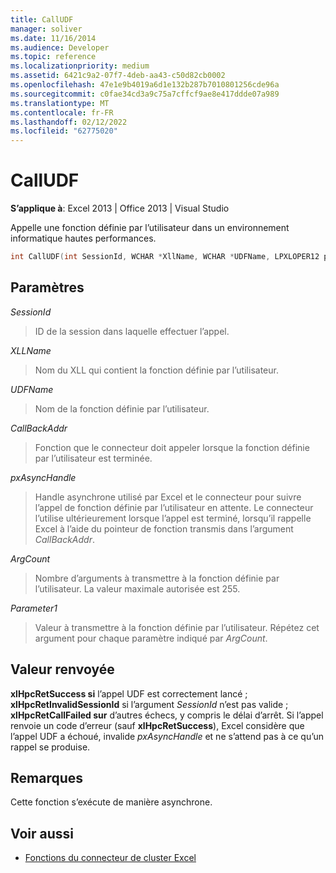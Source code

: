 ```yaml
---
title: CallUDF
manager: soliver
ms.date: 11/16/2014
ms.audience: Developer
ms.topic: reference
ms.localizationpriority: medium
ms.assetid: 6421c9a2-07f7-4deb-aa43-c50d82cb0002
ms.openlocfilehash: 47e1e9b4019a6d1e132b287b7010801256cde96a
ms.sourcegitcommit: c0fae34cd3a9c75a7cffcf9ae8e417ddde07a989
ms.translationtype: MT
ms.contentlocale: fr-FR
ms.lasthandoff: 02/12/2022
ms.locfileid: "62775020"
---
```

# <a name="calludf"></a>CallUDF

**S’applique à**: Excel 2013 | Office 2013 | Visual Studio 
  
Appelle une fonction définie par l’utilisateur dans un environnement informatique hautes performances.
  
```cpp
int CallUDF(int SessionId, WCHAR *XllName, WCHAR *UDFName, LPXLOPER12 pxAsyncHandle, int (*CallBackAddr)(), int ArgCount, LPXLOPER12 Parameter1, ...)
```

## <a name="parameters"></a>Paramètres

_SessionId_
  
> ID de la session dans laquelle effectuer l’appel.

_XLLName_
  
> Nom du XLL qui contient la fonction définie par l’utilisateur.

_UDFName_
  
> Nom de la fonction définie par l’utilisateur.

_CallBackAddr_
  
> Fonction que le connecteur doit appeler lorsque la fonction définie par l’utilisateur est terminée.

_pxAsyncHandle_
  
> Handle asynchrone utilisé par Excel et le connecteur pour suivre l’appel de fonction définie par l’utilisateur en attente. Le connecteur l’utilise ultérieurement lorsque l’appel est terminé, lorsqu’il rappelle Excel à l’aide du pointeur de fonction transmis dans l’argument _CallBackAddr_. 

_ArgCount_
  
> Nombre d’arguments à transmettre à la fonction définie par l’utilisateur. La valeur maximale autorisée est 255.

_Parameter1_
  
> Valeur à transmettre à la fonction définie par l’utilisateur. Répétez cet argument pour chaque paramètre indiqué par _ArgCount_.

## <a name="return-value"></a>Valeur renvoyée

**xlHpcRetSuccess si** l’appel UDF est correctement lancé ; **xlHpcRetInvalidSessionId** si l’argument _SessionId_ n’est pas valide ; **xlHpcRetCallFailed sur** d’autres échecs, y compris le délai d’arrêt. Si l’appel renvoie un code d’erreur (sauf **xlHpcRetSuccess**), Excel considère que l’appel UDF a échoué, invalide _pxAsyncHandle_ et ne s’attend pas à ce qu’un rappel se produise.
  
## <a name="remarks"></a>Remarques

Cette fonction s’exécute de manière asynchrone.
  
## <a name="see-also"></a>Voir aussi

- [Fonctions du connecteur de cluster Excel](excel-cluster-connector-functions.md)
